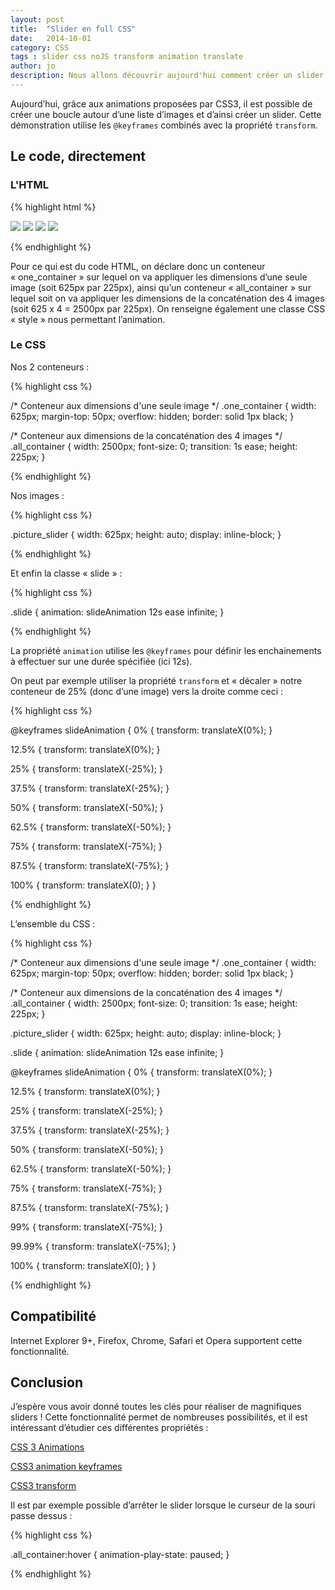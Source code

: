 ```yaml
---
layout: post
title:  "Slider en full CSS"
date:   2014-10-01
category: CSS
tags : slider css noJS transform animation translate
author: jo
description: Nous allons découvrir aujourd'hui comment créer un slider uniquement grâce à HTML5/CSS3 ! C’est-à-dire sans aucune ligne de Javascript ! Votre application ne sera que plus légère !
---
```


Aujourd’hui, grâce aux animations proposées par CSS3, il est possible de créer une boucle autour d’une liste d’images et d’ainsi créer un slider. Cette démonstration utilise les `@keyframes` combinés avec la propriété `transform`.
## Le code, directement 

### L'HTML

{% highlight html %}

<section class="one_container">
    <div class="all_container slide">
        <img src="http://placeimg.com/625/225/any" class="picture_slider" />
        <img src="http://placeimg.com/625/225/people" class="picture_slider" />
        <img src="http://placeimg.com/625/225/animals" class="picture_slider" />
        <img src="http://placeimg.com/625/225/arch" class="picture_slider" />
    </div>
</section>

{% endhighlight %}

Pour ce qui est du code HTML, on déclare donc un conteneur « one_container » sur lequel on va appliquer les dimensions d’une seule image (soit 625px par 225px), ainsi qu’un conteneur « all_container » sur lequel soit on va appliquer les dimensions de la concaténation des 4 images (soit 625 x 4 = 2500px par 225px).
On renseigne également une classe CSS « style » nous permettant l’animation.

### Le CSS

Nos 2 conteneurs :

{% highlight css %}

/* Conteneur aux dimensions d'une seule image */
.one_container {
  width: 625px;
  margin-top: 50px;
  overflow: hidden;
  border: solid 1px black;
}

/* Conteneur aux dimensions de la concaténation des 4 images */
.all_container {
  width: 2500px;
  font-size: 0;
  transition: 1s ease;
  height: 225px;
}

{% endhighlight %}

Nos images :

{% highlight css %}

.picture_slider {
  width: 625px;
  height: auto;
  display: inline-block;
}

{% endhighlight %}

Et enfin la classe « slide » :

{% highlight css %}

.slide {
    animation: slideAnimation 12s ease infinite;
}

{% endhighlight %}

La propriété `animation`  utilise les `@keyframes`  pour définir les enchainements à effectuer sur une durée spécifiée (ici 12s).

On peut par exemple utiliser la propriété `transform` et « décaler » notre conteneur de 25% (donc d’une image) vers la droite comme ceci :

{% highlight css %}

@keyframes slideAnimation {
  0% {
    transform: translateX(0%);
  }

  12.5% {
    transform: translateX(0%);
  }

  25% {
    transform: translateX(-25%);
  }

  37.5% {
    transform: translateX(-25%);
  }

  50% {
    transform: translateX(-50%);
  }

  62.5% {
    transform: translateX(-50%);
  }

  75% {
    transform: translateX(-75%);
  }

  87.5% {
    transform: translateX(-75%);
  }


  100% {
    transform: translateX(0);
  }
}

{% endhighlight %}

L’ensemble du CSS :

{% highlight css %}

/* Conteneur aux dimensions d'une seule image */
.one_container {
  width: 625px;
  margin-top: 50px;
  overflow: hidden;
  border: solid 1px black;
}

/* Conteneur aux dimensions de la concaténation des 4 images */
.all_container {
  width: 2500px;
  font-size: 0;
  transition: 1s ease;
  height: 225px;
}


.picture_slider {
  width: 625px;
  height: auto;
  display: inline-block;
}

.slide {
    animation: slideAnimation 12s ease infinite;
}

@keyframes slideAnimation {
  0% {
    transform: translateX(0%);
  }

  12.5% {
    transform: translateX(0%);
  }

  25% {
    transform: translateX(-25%);
  }

  37.5% {
    transform: translateX(-25%);
  }

  50% {
    transform: translateX(-50%);
  }

  62.5% {
    transform: translateX(-50%);
  }

  75% {
    transform: translateX(-75%);
  }

  87.5% {
    transform: translateX(-75%);
  }

  99% {
    transform: translateX(-75%);
  }

  99.99% {
      transform: translateX(-75%);
  }

  100% {
    transform: translateX(0);
  }
}


{% endhighlight %}

## Compatibilité

Internet Explorer 9+, Firefox, Chrome, Safari et Opera supportent cette fonctionnalité.

## Conclusion

J’espère vous avoir donné toutes les clés pour réaliser de magnifiques sliders ! Cette fonctionnalité permet de nombreuses possibilités, et il est intéressant d’étudier ces différentes propriétés :

<a href="http://www.w3schools.com/css/css3_animations.asp">CSS 3 Animations</a>

<a href="http://www.w3schools.com/cssref/css3_pr_animation-keyframes.asp">CSS3 animation keyframes</a>

<a href="http://www.w3schools.com/cssref/css3_pr_transform.asp">CSS3 transform</a>

Il est par exemple possible d’arrêter le slider lorsque le curseur de la souri passe dessus :

{% highlight css %}

.all_container:hover {
    animation-play-state: paused;
}

{% endhighlight %}
